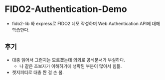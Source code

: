 # FIDO2-Authentication-Demo

- fido2-lib 와 express로 FIDO2 데모 작성하며 Web Authentication API에 대해 학습한다.

## 후기

- 대충 읽어서 그런지는 모르겠는데 의외로 공식문서가 부실하다.
	- 나 같은 초보자가 이해하기에 생략된 부분이 많아서 힘듦.
- 쳇지피티로 대충 짠 걸 손 봄.
